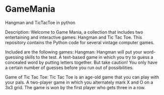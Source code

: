 # GameMania
Hangman and TicTacToe in python 

Description:
Welcome to Game Mania, a collection that includes two entertaining and interactive games: Hangman and Tic Tac Toe. This repository contains the Python code for several vintage computer games.

Included are the following games:
Hangman:
Hangman will put your word-guessing skills to the test.
A text-based game in which you try to guess a concealed word by putting letters together.
But take caution! You only have a certain number of guesses before you run out of possibilities.

Game of Tic Tac Toe:
Tic Tac Toe is an age-old game that you can play with your pals.
A two-player game in which you alternately mark X and O on a 3x3 grid.
The game is won by the first player who gets three in a row.

